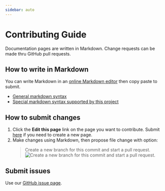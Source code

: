 ```yaml
---
sidebar: auto
---
```


# Contributing Guide

Documentation pages are written in Markdown. Change requests can be made thru GitHub pull requests.

## How to write in Markdown
You can write Markdown in an [online Markdown editor]('https://stackedit.io/') then copy paste to submit.

* [General markdown syntax](https://guides.github.com/pdfs/markdown-cheatsheet-online.pdf)
* [Special markdown syntax supported by this project](https://v1.vuepress.vuejs.org/guide/markdown.html)

## How to submit changes
1. Click the **Edit this page** link on the page you want to contribute. Submit [here](https://github.com/Arable/developer.arable.com/issues) if you need to create a new page.
2. Make changes using Markdown, then propose file change with option:
    >Create a new branch for this commit and start a pull request.
    >![Create a new branch for this commit and start a pull request.](/pull-request.png)

## Submit issues
Use our [GitHub issue page](https://github.com/Arable/developer.arable.com/issues).
